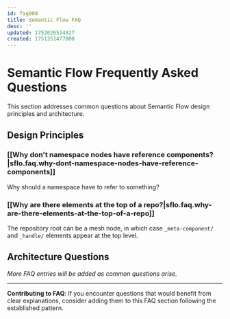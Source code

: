 ```yaml
---
id: faq000
title: Semantic Flow FAQ
desc: ''
updated: 1752026524927
created: 1751351477000
---
```


# Semantic Flow Frequently Asked Questions

This section addresses common questions about Semantic Flow design principles and architecture.

## Design Principles

### [[Why don't namespace nodes have reference components?|sflo.faq.why-dont-namespace-nodes-have-reference-components]]
Why should a namespace have to refer to something?

### [[Why are there elements at the top of a repo?|sflo.faq.why-are-there-elements-at-the-top-of-a-repo]]
The repository root can be a mesh node, in which case `_meta-component/` and `_handle/` elements appear at the top level. 

## Architecture Questions

*More FAQ entries will be added as common questions arise.*

---

**Contributing to FAQ**: If you encounter questions that would benefit from clear explanations, consider adding them to this FAQ section following the established pattern.
